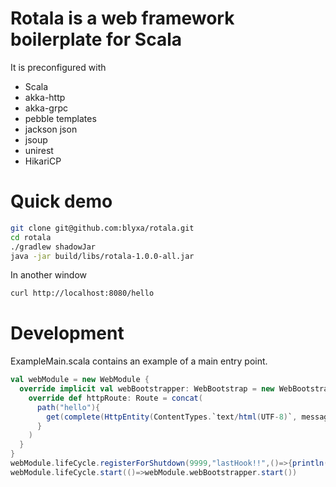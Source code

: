 # Rotala is a web framework boilerplate for Scala
It is preconfigured with
* Scala
* akka-http
* akka-grpc
* pebble templates
* jackson json
* jsoup
* unirest
* HikariCP

# Quick demo
```bash
git clone git@github.com:blyxa/rotala.git
cd rotala
./gradlew shadowJar
java -jar build/libs/rotala-1.0.0-all.jar
```

In another window
```bash
curl http://localhost:8080/hello
```

# Development
ExampleMain.scala contains an example of a main entry point.
```scala
val webModule = new WebModule {
  override implicit val webBootstrapper: WebBootstrap = new WebBootstrap{
    override def httpRoute: Route = concat(
      path("hello"){
        get(complete(HttpEntity(ContentTypes.`text/html(UTF-8)`, messageProvider.message("hello",Map("name"->"foobar")))))
      }
    )
  }
}
webModule.lifeCycle.registerForShutdown(9999,"lastHook!!",()=>{println("bye bye")})
webModule.lifeCycle.start(()=>webModule.webBootstrapper.start())
```